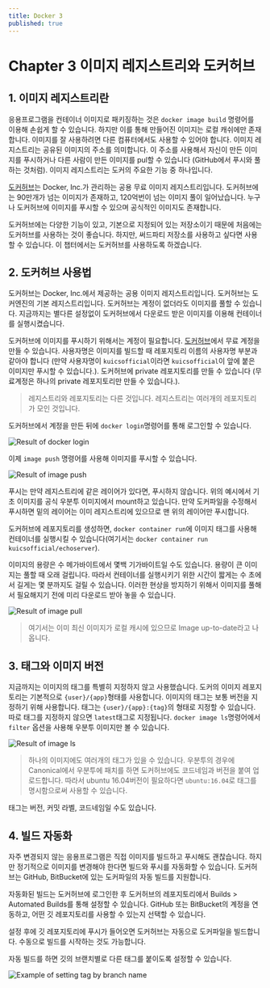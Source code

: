 ```yaml
---
title: Docker 3
published: true
---
```


# Chapter 3 이미지 레지스트리와 도커허브

## 1. 이미지 레지스트리란

응용프로그램을 컨테이너 이미지로 패키징하는 것은 `docker image build` 명령어를 이용해 손쉽게 할 수 있습니다. 하지만 이를 통해 만들어진 이미지는 로컬 캐쉬에만 존재합니다. 이미지를 잘 사용하려면 다른 컴퓨터에서도 사용할 수 있어야 합니다. 이미지 레지스트리는 공유된 이미지의 주소를 의미합니다. 이 주소를 사용해서 자신이 만든 이미지를 푸시하거나 다른 사람이 만든 이미지를 pul할 수 있습니다 (GitHub에서 푸시와 풀하는 것처럼). 이미지 레지스트리는 도커의 주요한 기능 중 하나입니다.

[도커허브](https://hub.docker.com)는 Docker, Inc.가 관리하는 공용 무료 이미지 레지스트리입니다. 도커허브에는 90만개가 넘는 이미지가 존재하고, 120억번이 넘는 이미지 풀이 일어났습니다. 누구나 도커허브에 이미지를 푸시할 수 있으며 공식적인 이미지도 존재합니다.

도커허브에는 다양한 기능이 있고, 기본으로 지정되어 있는 저장소이기 때문에 처음에는 도커허브를 사용하는 것이 좋습니다. 하지만, 써드파티 저장소를 사용하고 싶다면 사용할 수 있습니다. 이 챕터에서는 도커허브를 사용하도록 하겠습니다.

## 2. 도커허브 사용법

도커허브는 Docker, Inc.에서 제공하는 공용 이미지 레지스트리입니다. 도커허브는 도커엔진의 기본 레지스트리입니다. 도커허브는 계정이 없더라도 이미지를 풀할 수 있습니다. 지금까지는 별다른 설정없이 도커허브에서 다운로드 받은 이미지를 이용해 컨테이너를 실행시켰습니다.

도커허브에 이미지를 푸시하기 위해서는 계정이 필요합니다. [도커허브](https://hub.docker.com)에서 무료 계정을 만들 수 있습니다. 사용자명은 이미지를 빌드할 때 레포지토리 이름의 사용자명 부분과 같아야 합니다 (만약 사용자명이 `kuicsofficial`이라면 `kuicsofficial`이 앞에 붙은 이미지만 푸시할 수 있습니다.). 도커허브에 private 레포지토리를 만들 수 있습니다 (무료계정은 하나의 private 레포지토리만 만들 수 있습니다.).

> 레지스트리와 레포지토리는 다른 것입니다. 레지스트리는 여러개의 레포지토리가 모인 것입니다.

도커허브에서 계정을 만든 뒤에 `docker login`명령어를 통해 로그인할 수 있습니다.

![Result of docker login](/blog/assets/2019-11-12-Docker-3/docker_login.png)

이제 `image push` 명령어를 사용해 이미지를 푸시할 수 있습니다.

![Result of image push](/blog/assets/2019-11-12-Docker-3/image_push.png)

푸시는 만약 레지스트리에 같은 레이어가 있다면, 푸시하지 않습니다. 위의 예시에서 기초 이미지를 공식 우분투 이미지에서 mount하고 있습니다. 만약 도커파일을 수정해서 푸시하면 밑의 레이어는 이미 레지스트리에 있으므로 맨 위의 레이어만 푸시합니다.

도커허브에 레포지토리를 생성하면, `docker container run`에 이미지 태그를 사용해 컨테이너를 실행시킬 수 있습니다(여기서는 `docker container run kuicsofficial/echoserver`).

이미지의 용량은 수 메가바이트에서 몇백 기가바이트일 수도 있습니다. 용량이 큰 이미지는 풀할 때 오래 걸립니다. 따라서 컨테이너를 실행시키기 위한 시간이 짧게는 수 초에서 길게는 몇 분까지도 걸릴 수 있습니다. 이러한 현상을 방지하기 위해서 이미지를 풀해서 필요해지기 전에 미리 다운로드 받아 놓을 수 있습니다.

![Result of image pull](/blog/assets/2019-11-12-Docker-3/image_pull.png)

>여기서는 이미 최신 이미지가 로컬 캐시에 있으므로 Image up-to-date라고 나옵니다.

## 3. 태그와 이미지 버전

지금까지는 이미지의 태그를 특별히 지정하지 않고 사용했습니다. 도커의 이미지 레포지토리는 기본적으로 `{user}/{app}`형태를 사용합니다. 이미지의 태그는 보통 버전을 지정하기 위해 사용합니다. 태그는 `{user}/{app}:{tag}`의 형태로 지정할 수 있습니다. 따로 태그를 지정하지 않으면 `latest`태그로 지정됩니다. `docker image ls`명령어에서 `filter` 옵션을 사용해 우분투 이미지만 볼 수 있습니다.

![Result of image ls](/blog/assets/2019-11-12-Docker-3/image_ls.png)

>하나의 이미지에도 여러개의 태그가 있을 수 있습니다. 우분투의 경우에 Canonical에서 우분투에 패치를 하면 도커허브에도 코드네임과 버전을 붙여 업로드합니다. 따라서 ubuntu 16.04버전이 필요하다면 `ubuntu:16.04`로 태그를 명시함으로써 사용할 수 있습니다.

태그는 버전, 커밋 라벨, 코드네임일 수도 있습니다.

## 4. 빌드 자동화

자주 변경되지 않는 응용프로그램은 직접 이미지를 빌드하고 푸시해도 괜찮습니다. 하지만 정기적으로 이미지를 변경해야 한다면 빌드와 푸시를 자동화할 수 있습니다. 도커허브는 GitHub, BitBucket에 있는 도커파일의 자동 빌드를 지원합니다.

자동화된 빌드는 도커허브에 로그인한 후 도커허브의 레포지토리에서 Builds > Automated Builds를 통해 설정할 수 있습니다. GitHub 또는 BitBucket의 계정을 연동하고, 어떤 깃 레포지토리를 사용할 수 있는지 선택할 수 있습니다.

설정 후에 깃 레포지토리에 푸시가 들어오면 도커허브는 자동으로 도커파일을 빌드합니다. 수동으로 빌드를 시작하는 것도 가능합니다.

자동 빌드를 하면 깃의 브랜치별로 다른 태그를 붙이도록 설정할 수 있습니다.

![Example of setting tag by branch name](/blog/assets/2019-11-12-Docker-3/auto_build_tag.png)